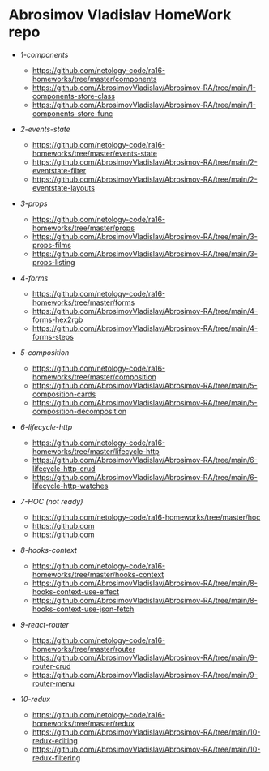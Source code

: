 # Abrosimov Vladislav HomeWork repo

- _1-components_
  
  - https://github.com/netology-code/ra16-homeworks/tree/master/components
  - https://github.com/AbrosimovVladislav/Abrosimov-RA/tree/main/1-components-store-class
  - https://github.com/AbrosimovVladislav/Abrosimov-RA/tree/main/1-components-store-func

- _2-events-state_

  - https://github.com/netology-code/ra16-homeworks/tree/master/events-state
  - https://github.com/AbrosimovVladislav/Abrosimov-RA/tree/main/2-eventstate-filter
  - https://github.com/AbrosimovVladislav/Abrosimov-RA/tree/main/2-eventstate-layouts

- _3-props_

  - https://github.com/netology-code/ra16-homeworks/tree/master/props
  - https://github.com/AbrosimovVladislav/Abrosimov-RA/tree/main/3-props-films
  - https://github.com/AbrosimovVladislav/Abrosimov-RA/tree/main/3-props-listing 

- _4-forms_

  - https://github.com/netology-code/ra16-homeworks/tree/master/forms
  - https://github.com/AbrosimovVladislav/Abrosimov-RA/tree/main/4-forms-hex2rgb
  - https://github.com/AbrosimovVladislav/Abrosimov-RA/tree/main/4-forms-steps

- _5-composition_

  - https://github.com/netology-code/ra16-homeworks/tree/master/composition
  - https://github.com/AbrosimovVladislav/Abrosimov-RA/tree/main/5-composition-cards
  - https://github.com/AbrosimovVladislav/Abrosimov-RA/tree/main/5-composition-decomposition

- _6-lifecycle-http_

  - https://github.com/netology-code/ra16-homeworks/tree/master/lifecycle-http
  - https://github.com/AbrosimovVladislav/Abrosimov-RA/tree/main/6-lifecycle-http-crud
  - https://github.com/AbrosimovVladislav/Abrosimov-RA/tree/main/6-lifecycle-http-watches

- _7-HOC (not ready)_

  - https://github.com/netology-code/ra16-homeworks/tree/master/hoc
  - https://github.com
  - https://github.com

- _8-hooks-context_

  - https://github.com/netology-code/ra16-homeworks/tree/master/hooks-context
  - https://github.com/AbrosimovVladislav/Abrosimov-RA/tree/main/8-hooks-context-use-effect
  - https://github.com/AbrosimovVladislav/Abrosimov-RA/tree/main/8-hooks-context-use-json-fetch
  
- _9-react-router_

  - https://github.com/netology-code/ra16-homeworks/tree/master/router
  - https://github.com/AbrosimovVladislav/Abrosimov-RA/tree/main/9-router-crud
  - https://github.com/AbrosimovVladislav/Abrosimov-RA/tree/main/9-router-menu

- _10-redux_

  - https://github.com/netology-code/ra16-homeworks/tree/master/redux
  - https://github.com/AbrosimovVladislav/Abrosimov-RA/tree/main/10-redux-editing
  - https://github.com/AbrosimovVladislav/Abrosimov-RA/tree/main/10-redux-filtering

